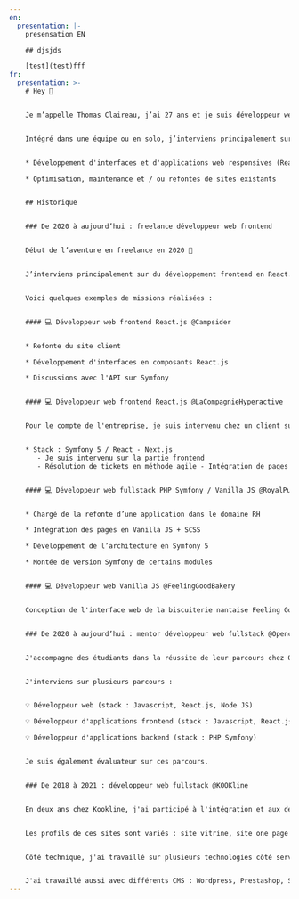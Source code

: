 ```yaml
---
en:
  presentation: |-
    presensation EN

    ## djsjds

    [test](test)fff
fr:
  presentation: >-
    # Hey 👋


    Je m’appelle Thomas Claireau, j’ai 27 ans et je suis développeur web frontend depuis 3 ans (React.js / Next.js)


    Intégré dans une équipe ou en solo, j’interviens principalement sur les tâches suivantes :


    * Développement d'interfaces et d'applications web responsives (React.js, Vanilla JS, Sass)

    * Optimisation, maintenance et / ou refontes de sites existants


    ## Historique


    ### De 2020 à aujourd’hui : freelance développeur web frontend


    Début de l’aventure en freelance en 2020 💪


    J’interviens principalement sur du développement frontend en React.js / Next.js. 


    Voici quelques exemples de missions réalisées :


    #### 💻 Développeur web frontend React.js @Campsider


    * Refonte du site client 

    * Développement d'interfaces en composants React.js 

    * Discussions avec l'API sur Symfony


    #### 💻 Développeur web frontend React.js @LaCompagnieHyperactive  


    Pour le compte de l'entreprise, je suis intervenu chez un client sur une application e-commerce :  


    * Stack : Symfony 5 / React - Next.js
       - Je suis intervenu sur la partie frontend
       - Résolution de tickets en méthode agile - Intégration de pages reliées à l'API Symfony


    #### 💻 Développeur web fullstack PHP Symfony / Vanilla JS @RoyalPunk  


    * Chargé de la refonte d’une application dans le domaine RH

    * Intégration des pages en Vanilla JS + SCSS 

    * Développement de l’architecture en Symfony 5 

    * Montée de version Symfony de certains modules


    #### 💻 Développeur web Vanilla JS @FeelingGoodBakery  


    Conception de l'interface web de la biscuiterie nantaise Feeling Good Bakery. Associé à une directrice artistique, j'ai conçu le site one-page en respectant la maquette Photoshop fournie.


    ### De 2020 à aujourd’hui : mentor développeur web fullstack @Openclassrooms


    J'accompagne des étudiants dans la réussite de leur parcours chez Openclassrooms.


    J'interviens sur plusieurs parcours :


    💡 Développeur web (stack : Javascript, React.js, Node JS)

    💡 Développeur d'applications frontend (stack : Javascript, React.js)

    💡 Développeur d'applications backend (stack : PHP Symfony)


    Je suis également évaluateur sur ces parcours.


    ### De 2018 à 2021 : développeur web fullstack @KOOKline


    En deux ans chez Kookline, j'ai participé à l'intégration et aux développements de sites web pour des clients petits et grands comptes.


    Les profils de ces sites sont variés : site vitrine, site one page ou encore site e-commerce. 


    Côté technique, j'ai travaillé sur plusieurs technologies côté serveur comme côté client : NodeJS, PHP, Javascript, VueJS. 


    J'ai travaillé aussi avec différents CMS : Wordpress, Prestashop, Strapi.
---
```

